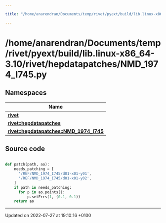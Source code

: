 ```yaml
---

title: "/home/anarendran/Documents/temp/rivet/pyext/build/lib.linux-x86_64-3.10/rivet/hepdatapatches/NMD_1974_I745.py"

---
```


# /home/anarendran/Documents/temp/rivet/pyext/build/lib.linux-x86_64-3.10/rivet/hepdatapatches/NMD_1974_I745.py



## Namespaces

| Name           |
| -------------- |
| **[rivet](http://example.org/namespaces/namespacerivet/)**  |
| **[rivet::hepdatapatches](http://example.org/namespaces/namespacerivet_1_1hepdatapatches/)**  |
| **[rivet::hepdatapatches::NMD_1974_I745](http://example.org/namespaces/namespacerivet_1_1hepdatapatches_1_1nmd__1974__i745/)**  |




## Source code

```python

def patch(path, ao):
    needs_patching = [ 
      '/REF/NMD_1974_I745/d01-x01-y01',
      '/REF/NMD_1974_I745/d01-x01-y02',
    ]
    if path in needs_patching:
      for p in ao.points():
          p.setErrs(1, (0.1, 0.1))
    return ao
```


-------------------------------

Updated on 2022-07-27 at 19:10:16 +0100
